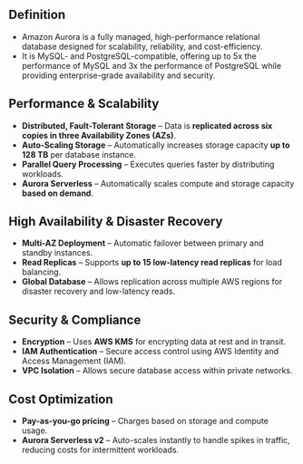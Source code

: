 ## **Definition**

- Amazon Aurora is a fully managed, high-performance relational database designed for scalability, reliability, and cost-efficiency.
- It is MySQL- and PostgreSQL-compatible, offering up to 5x the performance of MySQL and 3x the performance of PostgreSQL while providing enterprise-grade availability and security.

## **Performance & Scalability**

- **Distributed, Fault-Tolerant Storage** – Data is **replicated across six copies in three Availability Zones (AZs)**.
- **Auto-Scaling Storage** – Automatically increases storage capacity **up to 128 TB** per database instance.
- **Parallel Query Processing** – Executes queries faster by distributing workloads.
- **Aurora Serverless** – Automatically scales compute and storage capacity **based on demand**.

## **High Availability & Disaster Recovery**

- **Multi-AZ Deployment** – Automatic failover between primary and standby instances.
- **Read Replicas** – Supports **up to 15 low-latency read replicas** for load balancing.
- **Global Database** – Allows replication across multiple AWS regions for disaster recovery and low-latency reads.

## **Security & Compliance**

- **Encryption** – Uses **AWS KMS** for encrypting data at rest and in transit.
- **IAM Authentication** – Secure access control using AWS Identity and Access Management (IAM).
- **VPC Isolation** – Allows secure database access within private networks.

## **Cost Optimization**

- **Pay-as-you-go pricing** – Charges based on storage and compute usage.
- **Aurora Serverless v2** – Auto-scales instantly to handle spikes in traffic, reducing costs for intermittent workloads.
